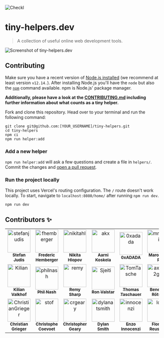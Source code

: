 ![Checkl](https://api.checklyhq.com/v1/badges/checks/315d1e86-eca6-436f-874e-639f20c85d62?style=flat-square&theme=default&responseTime=false)

# tiny-helpers.dev

> A collection of useful online web development tools.

![Screenshot of tiny-helpers.dev](./screenshot.jpg)

## Contributing

Make sure you have a recent version of [Node.js installed](https://nodejs.org/en/) (we recommend at least version `v12.14.`). After installing Node.js you'll have the `node` but also the [`npm`](https://www.npmjs.com/) command available. npm is Node.js' package manager.

**Additionally, please have a look at the [CONTRIBUTING.md](./CONTRIBUTING.md) including further information about what counts as a tiny helper.**

Fork and clone this repository. Head over to your terminal and run the following command:

```
git clone git@github.com:[YOUR_USERNAME]/tiny-helpers.git
cd tiny-helpers
npm ci
npm run helper:add
```

### Add a new helper

`npm run helper:add` will ask a few questions and create a file in `helpers/`.
Commit the changes and [open a pull request](https://help.github.com/en/github/collaborating-with-issues-and-pull-requests/creating-a-pull-request).

### Run the project locally

This project uses Vercel's routing configuration. The `/` route doesn't work locally. To start, navigate to `localhost:8080/home/` after running `npm run dev`.

```
npm run dev
```

## Contributors :sparkles:
<table>
    <!-- Only 10 <td> (cell) per <tr> (row) please -->
    <tr>
        <td align="center">
            <a href="https://github.com/stefanjudis">
                <img src="https://avatars3.githubusercontent.com/u/962099?v=4" width="75;" alt="stefanjudis"/>
                <br />
                <sub><b>Stefan Judis</b></sub>
            </a>
        </td>
        <td align="center">
            <a href="https://github.com/fhemberger">
                <img src="https://avatars3.githubusercontent.com/u/153481?v=4" width="75;" alt="fhemberger"/>
                <br />
                <sub><b>Frederic Hemberger</b></sub>
            </a>
        </td>
        <td align="center">
            <a href="https://github.com/nikitahl">
                <img src="https://avatars3.githubusercontent.com/u/12826823?v=4" width="75;" alt="nikitahl"/>
                <br />
                <sub><b>Nikita Hlopov</b></sub>
            </a>
        </td>
        <td align="center">
            <a href="https://github.com/akx">
                <img src="https://avatars2.githubusercontent.com/u/58669?v=4" width="75;" alt="akx"/>
                <br />
                <sub><b>Aarni Koskela</b></sub>
            </a>
        </td>
        <td align="center">
            <a href="https://github.com/0xadada">
                <img src="https://avatars2.githubusercontent.com/u/51207?v=4" width="75;" alt="0xadada"/>
                <br />
                <sub><b>0xADADA</b></sub>
            </a>
        </td>
        <td align="center">
            <a href="https://github.com/mrassili">
                <img src="https://avatars0.githubusercontent.com/u/25288435?v=4" width="75;" alt="mrassili"/>
                <br />
                <sub><b>Marouane R</b></sub>
            </a>
        </td>
        <td align="center">
            <a href="https://github.com/Ben1980">
                <img src="https://avatars1.githubusercontent.com/u/919260?v=4" width="75;" alt="Ben1980"/>
                <br />
                <sub><b>Benjamin Mahr</b></sub>
            </a>
        </td>
        <td align="center">
            <a href="https://github.com/manniL">
                <img src="https://avatars0.githubusercontent.com/u/640208?v=4" width="75;" alt="manniL"/>
                <br />
                <sub><b>Alexander Lichter</b></sub>
            </a>
        </td>
        <td align="center">
            <a href="https://github.com/CanRau">
                <img src="https://avatars0.githubusercontent.com/u/5196971?v=4" width="75;" alt="CanRau"/>
                <br />
                <sub><b>Can Rau</b></sub>
            </a>
        </td>
        <td align="center">
            <a href="https://github.com/bjuretko">
                <img src="https://avatars2.githubusercontent.com/u/30392977?v=4" width="75;" alt="bjuretko"/>
                <br />
                <sub><b>Benedict Juretko</b></sub>
            </a>
        </td>
    </tr>
    <tr>
        <td align="center">
            <a href="https://github.com/Kilian">
                <img src="https://avatars3.githubusercontent.com/u/41970?v=4" width="75;" alt="Kilian"/>
                <br />
                <sub><b>Kilian Valkhof</b></sub>
            </a>
        </td>
        <td align="center">
            <a href="https://github.com/philnash">
                <img src="https://avatars3.githubusercontent.com/u/31462?v=4" width="75;" alt="philnash"/>
                <br />
                <sub><b>Phil Nash</b></sub>
            </a>
        </td>
        <td align="center">
            <a href="https://github.com/remy">
                <img src="https://avatars0.githubusercontent.com/u/13700?v=4" width="75;" alt="remy"/>
                <br />
                <sub><b>Remy Sharp</b></sub>
            </a>
        </td>
        <td align="center">
            <a href="https://github.com/Sjeiti">
                <img src="https://avatars0.githubusercontent.com/u/785706?v=4" width="75;" alt="Sjeiti"/>
                <br />
                <sub><b>Ron Valstar</b></sub>
            </a>
        </td>
        <td align="center">
            <a href="https://github.com/TomTasche">
                <img src="https://avatars2.githubusercontent.com/u/128734?v=4" width="75;" alt="TomTasche"/>
                <br />
                <sub><b>Thomas Taschauer</b></sub>
            </a>
        </td>
        <td align="center">
            <a href="https://github.com/axe312ger">
                <img src="https://avatars1.githubusercontent.com/u/1737026?v=4" width="75;" alt="axe312ger"/>
                <br />
                <sub><b>Benedikt Rötsch</b></sub>
            </a>
        </td>
        <td align="center">
            <a href="https://github.com/nicokoenig">
                <img src="https://avatars0.githubusercontent.com/u/16404104?v=4" width="75;" alt="nicokoenig"/>
                <br />
                <sub><b>Nico König</b></sub>
            </a>
        </td>
        <td align="center">
            <a href="https://github.com/bkmxer">
                <img src="https://avatars1.githubusercontent.com/u/18457056?v=4" width="75;" alt="bkmxer"/>
                <br />
                <sub><b>Anton Ilchuk</b></sub>
            </a>
        </td>
        <td align="center">
            <a href="https://github.com/austinpray">
                <img src="https://avatars1.githubusercontent.com/u/2192970?v=4" width="75;" alt="austinpray"/>
                <br />
                <sub><b>Austin Pray</b></sub>
            </a>
        </td>
        <td align="center">
            <a href="https://github.com/caseymhunt">
                <img src="https://avatars3.githubusercontent.com/u/2065615?v=4" width="75;" alt="caseymhunt"/>
                <br />
                <sub><b>Casey Hunt</b></sub>
            </a>
        </td>
    </tr>
    <tr>
        <td align="center">
            <a href="https://github.com/ChristianGrieger">
                <img src="https://avatars0.githubusercontent.com/u/8712219?v=4" width="75;" alt="ChristianGrieger"/>
                <br />
                <sub><b>Christian Grieger</b></sub>
            </a>
        </td>
        <td align="center">
            <a href="https://github.com/stof">
                <img src="https://avatars0.githubusercontent.com/u/439401?v=4" width="75;" alt="stof"/>
                <br />
                <sub><b>Christophe Coevoet</b></sub>
            </a>
        </td>
        <td align="center">
            <a href="https://github.com/crgeary">
                <img src="https://avatars0.githubusercontent.com/u/3949335?v=4" width="75;" alt="crgeary"/>
                <br />
                <sub><b>Christopher Geary</b></sub>
            </a>
        </td>
        <td align="center">
            <a href="https://github.com/dylanatsmith">
                <img src="https://avatars1.githubusercontent.com/u/6905903?v=4" width="75;" alt="dylanatsmith"/>
                <br />
                <sub><b>Dylan Smith</b></sub>
            </a>
        </td>
        <td align="center">
            <a href="https://github.com/innocenzi">
                <img src="https://avatars3.githubusercontent.com/u/16060559?v=4" width="75;" alt="innocenzi"/>
                <br />
                <sub><b>Enzo Innocenzi</b></sub>
            </a>
        </td>
        <td align="center">
            <a href="https://github.com/loilo">
                <img src="https://avatars3.githubusercontent.com/u/1922624?v=4" width="75;" alt="loilo"/>
                <br />
                <sub><b>Florian Reuschel</b></sub>
            </a>
        </td>
        <td align="center">
            <a href="https://github.com/c1rrus">
                <img src="https://avatars3.githubusercontent.com/u/358435?v=4" width="75;" alt="c1rrus"/>
                <br />
                <sub><b>James Nash</b></sub>
            </a>
        </td>
        <td align="center">
            <a href="https://github.com/Cherry">
                <img src="https://avatars2.githubusercontent.com/u/856748?v=4" width="75;" alt="Cherry"/>
                <br />
                <sub><b>James Ross</b></sub>
            </a>
        </td>
        <td align="center">
            <a href="https://github.com/jankohlbach">
                <img src="https://avatars0.githubusercontent.com/u/43587328?v=4" width="75;" alt="jankohlbach"/>
                <br />
                <sub><b>Jan Kohlbach</b></sub>
            </a>
        </td>
        <td align="center">
            <a href="https://github.com/gnclmorais">
                <img src="https://avatars0.githubusercontent.com/u/385232?v=4" width="75;" alt="gnclmorais"/>
                <br />
                <sub><b>Gonçalo Morais</b></sub>
            </a>
        </td>
    </tr>
</table>

